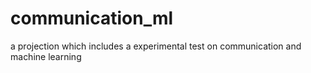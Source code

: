 # communication_ml
a projection which includes a experimental test on communication and machine learning
